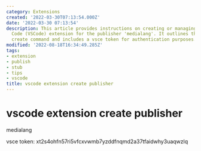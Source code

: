 ```yaml
---
category: Extensions
created: '2022-03-30T07:13:54.000Z'
date: '2022-03-30 07:13:54'
description: This article provides instructions on creating or managing a Visual Studio
  Code (VSCode) extension for the publisher 'medialang'. It outlines the VSCode extension
  create command and includes a vsce token for authentication purposes.
modified: '2022-08-18T16:34:49.285Z'
tags:
- extension
- publish
- stub
- tips
- vscode
title: vscode extension create publisher
---
```


# vscode extension create publisher

medialang

vsce token:
xt2s4ohfn57ri5vfcxvwmb7yzddfnqmd2a37tfaidwhy3uaqwzlq
